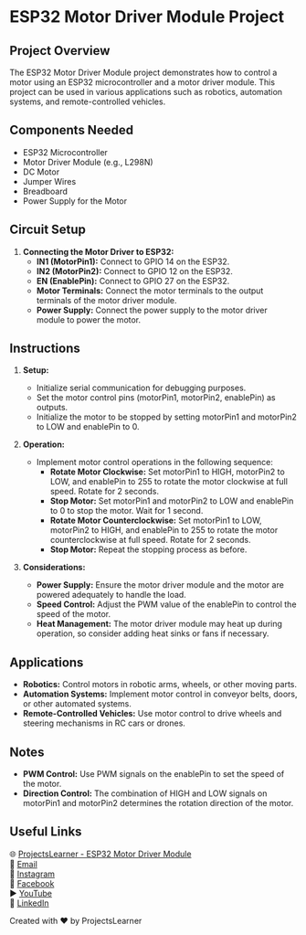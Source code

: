 # ESP32 Motor Driver Module Project

## Project Overview
The ESP32 Motor Driver Module project demonstrates how to control a motor using an ESP32 microcontroller and a motor driver module. This project can be used in various applications such as robotics, automation systems, and remote-controlled vehicles.

## Components Needed
- ESP32 Microcontroller
- Motor Driver Module (e.g., L298N)
- DC Motor
- Jumper Wires
- Breadboard
- Power Supply for the Motor

## Circuit Setup
1. **Connecting the Motor Driver to ESP32:**
   - **IN1 (MotorPin1):** Connect to GPIO 14 on the ESP32.
   - **IN2 (MotorPin2):** Connect to GPIO 12 on the ESP32.
   - **EN (EnablePin):** Connect to GPIO 27 on the ESP32.
   - **Motor Terminals:** Connect the motor terminals to the output terminals of the motor driver module.
   - **Power Supply:** Connect the power supply to the motor driver module to power the motor.

## Instructions
1. **Setup:**
   - Initialize serial communication for debugging purposes.
   - Set the motor control pins (motorPin1, motorPin2, enablePin) as outputs.
   - Initialize the motor to be stopped by setting motorPin1 and motorPin2 to LOW and enablePin to 0.

2. **Operation:**
   - Implement motor control operations in the following sequence:
     - **Rotate Motor Clockwise:** Set motorPin1 to HIGH, motorPin2 to LOW, and enablePin to 255 to rotate the motor clockwise at full speed. Rotate for 2 seconds.
     - **Stop Motor:** Set motorPin1 and motorPin2 to LOW and enablePin to 0 to stop the motor. Wait for 1 second.
     - **Rotate Motor Counterclockwise:** Set motorPin1 to LOW, motorPin2 to HIGH, and enablePin to 255 to rotate the motor counterclockwise at full speed. Rotate for 2 seconds.
     - **Stop Motor:** Repeat the stopping process as before.

3. **Considerations:**
   - **Power Supply:** Ensure the motor driver module and the motor are powered adequately to handle the load.
   - **Speed Control:** Adjust the PWM value of the enablePin to control the speed of the motor.
   - **Heat Management:** The motor driver module may heat up during operation, so consider adding heat sinks or fans if necessary.

## Applications
- **Robotics:** Control motors in robotic arms, wheels, or other moving parts.
- **Automation Systems:** Implement motor control in conveyor belts, doors, or other automated systems.
- **Remote-Controlled Vehicles:** Use motor control to drive wheels and steering mechanisms in RC cars or drones.

## Notes
- **PWM Control:** Use PWM signals on the enablePin to set the speed of the motor.
- **Direction Control:** The combination of HIGH and LOW signals on motorPin1 and motorPin2 determines the rotation direction of the motor.

## Useful Links
🌐 [ProjectsLearner - ESP32 Motor Driver Module](https://projectslearner.com/learn/esp32-motor-driver-module)  
📧 [Email](mailto:projectslearner@gmail.com)  
📸 [Instagram](https://www.instagram.com/projectslearner/)  
📘 [Facebook](https://www.facebook.com/projectslearner)  
▶️ [YouTube](https://www.youtube.com/@ProjectsLearner)  
📘 [LinkedIn](https://www.linkedin.com/in/projectslearner)

Created with ❤️ by ProjectsLearner
